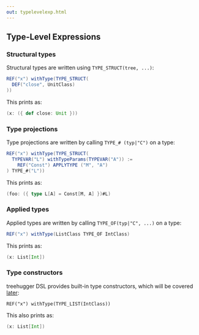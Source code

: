 ```yaml
---
out: typelevelexp.html
---
```


  [1]: stdtypcon.html

Type-Level Expressions
----------------------

### Structural types

Structural types are written using `TYPE_STRUCT(tree, ...)`:

```scala
REF("x") withType(TYPE_STRUCT(
  DEF("close", UnitClass)
))
```

This prints as:

```scala
(x: ({ def close: Unit }))
```

### Type projections

Type projections are written by calling `TYPE_# (typ|"C")` on a type:

```scala
REF("x") withType(TYPE_STRUCT(
  TYPEVAR("L") withTypeParams(TYPEVAR("A")) :=
    REF("Const") APPLYTYPE ("M", "A")
) TYPE_#("L"))
```

This prints as:

```scala
(foo: ({ type L[A] = Const[M, A] })#L)
```

### Applied types

Applied types are written by calling `TYPE_OF(typ|"C", ...)` on a type:

```scala
REF("x") withType(ListClass TYPE_OF IntClass)
```

This prints as:

```scala
(x: List[Int])
```

### Type constructors

treehugger DSL provides built-in type constructors, which will be covered [later][1]:

```
REF("x") withType(TYPE_LIST(IntClass))
```

This also prints as:

```scala
(x: List[Int])
```
